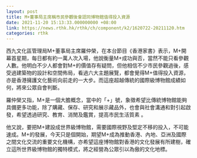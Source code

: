 ```yaml
---
layout: post
title: M+董事局主席稱市民參觀後會認同博物館值得投入資源
date: 2021-11-20 15:13:33.000000000 +08:00
link: https://news.rthk.hk/rthk/ch/component/k2/1620722-20211120.htm
categories: rthk
---
```


西九文化區管理局M+董事局主席羅仲榮，在本台節目《香港家書》表示，M+開幕首星期，每日都有約一萬人次入場，他說衡量M+成功與否，當然不能只看參觀人數。他明白不少人都會對M+的價值存有疑問，但他相信不少市民參觀過後，感受過建築物的設計和空間佈局，看過六大主題展覽，都會覺得M+值得投入資源，亦是香港擁護文化藝術向前走的一大步。而這座超越傳統的國際級博物館成績如何，將來公眾自會判斷。

羅仲榮又指，M+是一個大膽概念，當中的「+」號，象徵希望比傳統博物館能夠具備更多功能，除了購藏、保存、研究和展示藏品外，也會與社會溝通和對引起啟發，希望透過研究、教育、消閒及鑑賞，提高市民生活質素 。

他又說，要把M+建設成世界級博物館，需要國際視野及堅定不移的投入，不可能速成。M+的發展，今天只是個開始，期望M+成為推動香港、內地、亞洲及國際之間文化交流的重要文化機構，亦希望這座博物館對香港的文化發展有所建樹，確立這所世界級博物館的獨特模式，將之經營為公眾引以為傲的文化地標。
